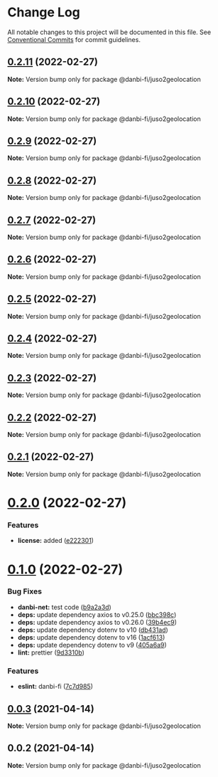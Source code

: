 # Change Log

All notable changes to this project will be documented in this file.
See [Conventional Commits](https://conventionalcommits.org) for commit guidelines.

## [0.2.11](https://github.com/danbi-fi/packages/compare/@danbi-fi/juso2geolocation@0.2.10...@danbi-fi/juso2geolocation@0.2.11) (2022-02-27)

**Note:** Version bump only for package @danbi-fi/juso2geolocation





## [0.2.10](https://github.com/danbi-fi/packages/compare/@danbi-fi/juso2geolocation@0.2.9...@danbi-fi/juso2geolocation@0.2.10) (2022-02-27)

**Note:** Version bump only for package @danbi-fi/juso2geolocation





## [0.2.9](https://github.com/danbi-fi/packages/compare/@danbi-fi/juso2geolocation@0.2.8...@danbi-fi/juso2geolocation@0.2.9) (2022-02-27)

**Note:** Version bump only for package @danbi-fi/juso2geolocation





## [0.2.8](https://github.com/danbi-fi/packages/compare/@danbi-fi/juso2geolocation@0.2.7...@danbi-fi/juso2geolocation@0.2.8) (2022-02-27)

**Note:** Version bump only for package @danbi-fi/juso2geolocation





## [0.2.7](https://github.com/danbi-fi/packages/compare/@danbi-fi/juso2geolocation@0.2.6...@danbi-fi/juso2geolocation@0.2.7) (2022-02-27)

**Note:** Version bump only for package @danbi-fi/juso2geolocation





## [0.2.6](https://github.com/danbi-fi/packages/compare/@danbi-fi/juso2geolocation@0.2.5...@danbi-fi/juso2geolocation@0.2.6) (2022-02-27)

**Note:** Version bump only for package @danbi-fi/juso2geolocation





## [0.2.5](https://github.com/danbi-fi/packages/compare/@danbi-fi/juso2geolocation@0.2.4...@danbi-fi/juso2geolocation@0.2.5) (2022-02-27)

**Note:** Version bump only for package @danbi-fi/juso2geolocation





## [0.2.4](https://github.com/danbi-fi/packages/compare/@danbi-fi/juso2geolocation@0.2.3...@danbi-fi/juso2geolocation@0.2.4) (2022-02-27)

**Note:** Version bump only for package @danbi-fi/juso2geolocation





## [0.2.3](https://github.com/danbi-fi/packages/compare/@danbi-fi/juso2geolocation@0.2.2...@danbi-fi/juso2geolocation@0.2.3) (2022-02-27)

**Note:** Version bump only for package @danbi-fi/juso2geolocation





## [0.2.2](https://github.com/danbi-fi/packages/compare/@danbi-fi/juso2geolocation@0.2.1...@danbi-fi/juso2geolocation@0.2.2) (2022-02-27)

**Note:** Version bump only for package @danbi-fi/juso2geolocation





## [0.2.1](https://github.com/danbi-fi/packages/compare/@danbi-fi/juso2geolocation@0.2.0...@danbi-fi/juso2geolocation@0.2.1) (2022-02-27)

**Note:** Version bump only for package @danbi-fi/juso2geolocation





# [0.2.0](https://github.com/danbi-fi/packages/compare/@danbi-fi/juso2geolocation@0.1.0...@danbi-fi/juso2geolocation@0.2.0) (2022-02-27)


### Features

* **license:** added ([e222301](https://github.com/danbi-fi/packages/commit/e2223015ba5bb7c387cdbb2a15df2b4d7e4f8268))





# [0.1.0](https://github.com/danbi-fi/packages/compare/@danbi-fi/juso2geolocation@0.0.3...@danbi-fi/juso2geolocation@0.1.0) (2022-02-27)


### Bug Fixes

* **danbi-net:** test code ([b9a2a3d](https://github.com/danbi-fi/packages/commit/b9a2a3d999c2b9ead131ce4b5a04e9b8142b43be))
* **deps:** update dependency axios to v0.25.0 ([bbc398c](https://github.com/danbi-fi/packages/commit/bbc398cc31743153f0d8ca437ba8cb20aee8d282))
* **deps:** update dependency axios to v0.26.0 ([39b4ec9](https://github.com/danbi-fi/packages/commit/39b4ec96007838520ee100deaa3ea34fd752401e))
* **deps:** update dependency dotenv to v10 ([db431ad](https://github.com/danbi-fi/packages/commit/db431ad5193d995d61b155394d55c35b3f6ad5f1))
* **deps:** update dependency dotenv to v16 ([1acf613](https://github.com/danbi-fi/packages/commit/1acf613fa4fe9c46bf39b514a276180881013d58))
* **deps:** update dependency dotenv to v9 ([405a6a9](https://github.com/danbi-fi/packages/commit/405a6a9de0facf44cce42d9fb6dc213223faebe0))
* **lint:** prettier ([9d3310b](https://github.com/danbi-fi/packages/commit/9d3310bc76af8e2b49ee4d55d25d47430ffbafeb))


### Features

* **eslint:** danbi-fi ([7c7d985](https://github.com/danbi-fi/packages/commit/7c7d9851e68f94b77d3ca645f9d0c06afb6b8c54))





## [0.0.3](https://github.com/danbi-fi/packages/compare/@danbi-fi/juso2geolocation@0.0.2...@danbi-fi/juso2geolocation@0.0.3) (2021-04-14)

**Note:** Version bump only for package @danbi-fi/juso2geolocation





## 0.0.2 (2021-04-14)

**Note:** Version bump only for package @danbi-fi/juso2geolocation
